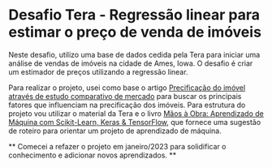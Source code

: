 # Desafio Tera - Regressão linear para estimar o preço de venda de imóveis

Neste desafio, utilizo uma base de dados cedida pela Tera para iniciar uma análise de vendas de imóveis na cidade de Ames, Iowa.
O desafio é criar um estimador de preços utilizando a regressão linear.

Para realizar o projeto, usei como base o artigo [Precificação do imóvel através de estudo comparativo de mercado](https://remaxrs.com.br/blog/precificacao-do-imovel-atraves-de-estudo-comparativo-de-mercado-re-max/) para buscar os principais fatores que influenciam na precificação dos imóveis. Para estrutura do projeto vou utilizar o material da Tera e o livro [Mãos à Obra: Aprendizado de Máquina com Scikit-Learn, Keras & TensorFlow](https://www.oreilly.com/library/view/maos-a-obra/9788550803814/), que fornece uma sugestão de roteiro para orientar um projeto de aprendizado de máquina.

** Comecei a refazer o projeto em janeiro/2023 para solidificar o conhecimento e adicionar novos aprendizados. **
